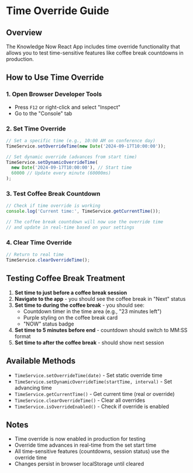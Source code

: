 # Time Override Guide

## Overview
The Knowledge Now React App includes time override functionality that allows you to test time-sensitive features like coffee break countdowns in production.

## How to Use Time Override

### 1. Open Browser Developer Tools
- Press `F12` or right-click and select "Inspect"
- Go to the "Console" tab

### 2. Set Time Override
```javascript
// Set a specific time (e.g., 10:00 AM on conference day)
TimeService.setOverrideTime(new Date('2024-09-17T10:00:00'));

// Set dynamic override (advances from start time)
TimeService.setDynamicOverrideTime(
  new Date('2024-09-17T10:00:00'), // Start time
  60000 // Update every minute (60000ms)
);
```

### 3. Test Coffee Break Countdown
```javascript
// Check if time override is working
console.log('Current time:', TimeService.getCurrentTime());

// The coffee break countdown will now use the override time
// and update in real-time based on your settings
```

### 4. Clear Time Override
```javascript
// Return to real time
TimeService.clearOverrideTime();
```

## Testing Coffee Break Treatment

1. **Set time to just before a coffee break session**
2. **Navigate to the app** - you should see the coffee break in "Next" status
3. **Set time to during the coffee break** - you should see:
   - Countdown timer in the time area (e.g., "23 minutes left")
   - Purple styling on the coffee break card
   - "NOW" status badge
4. **Set time to 5 minutes before end** - countdown should switch to MM:SS format
5. **Set time to after the coffee break** - should show next session

## Available Methods

- `TimeService.setOverrideTime(date)` - Set static override time
- `TimeService.setDynamicOverrideTime(startTime, interval)` - Set advancing time
- `TimeService.getCurrentTime()` - Get current time (real or override)
- `TimeService.clearOverrideTime()` - Clear all overrides
- `TimeService.isOverrideEnabled()` - Check if override is enabled

## Notes

- Time override is now enabled in production for testing
- Override time advances in real-time from the set start time
- All time-sensitive features (countdowns, session status) use the override time
- Changes persist in browser localStorage until cleared
